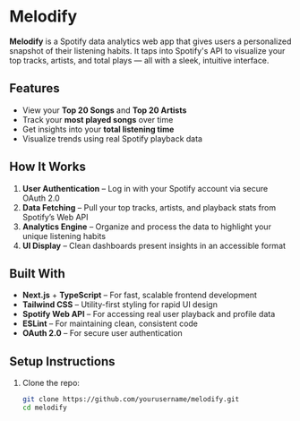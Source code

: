 # Melodify

**Melodify** is a Spotify data analytics web app that gives users a personalized snapshot of their listening habits. It taps into Spotify's API to visualize your top tracks, artists, and total plays — all with a sleek, intuitive interface.

## Features

-  View your **Top 20 Songs** and **Top 20 Artists**
-  Track your **most played songs** over time
-  Get insights into your **total listening time**
-  Visualize trends using real Spotify playback data

## How It Works

1. **User Authentication** – Log in with your Spotify account via secure OAuth 2.0
2. **Data Fetching** – Pull your top tracks, artists, and playback stats from Spotify’s Web API
3. **Analytics Engine** – Organize and process the data to highlight your unique listening habits
4. **UI Display** – Clean dashboards present insights in an accessible format

## Built With

- **Next.js** + **TypeScript** – For fast, scalable frontend development
- **Tailwind CSS** – Utility-first styling for rapid UI design
- **Spotify Web API** – For accessing real user playback and profile data
- **ESLint** – For maintaining clean, consistent code
- **OAuth 2.0** – For secure user authentication

## Setup Instructions

1. Clone the repo:
   ```bash
   git clone https://github.com/yourusername/melodify.git
   cd melodify
